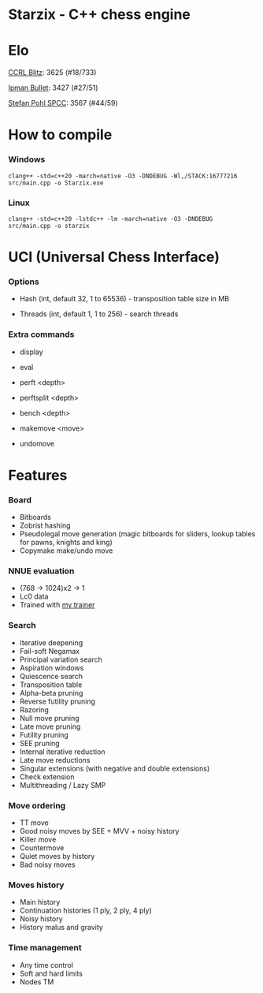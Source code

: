 # Starzix - C++ chess engine

# Elo

[CCRL Blitz](https://www.computerchess.org.uk/ccrl/404/cgi/compare_engines.cgi?class=Single-CPU+engines&only_best_in_class=on&num_best_in_class=1&print=Rating+list&profile_step=50&profile_numbers=1&print=Results+table&print=LOS+table&table_size=100&ct_from_elo=0&ct_to_elo=10000&match_length=30&cross_tables_for_best_versions_only=1&sort_tables=by+rating&diag=0&reference_list=None&recalibrate=no): 3625 (#18/733)

[Ipman Bullet](https://ipmanchess.yolasite.com/r9-7945hx.php): 3427 (#27/51)

[Stefan Pohl SPCC](https://www.sp-cc.de/files/uho_full_list.txt): 3567 (#44/59)

# How to compile

### Windows

```clang++ -std=c++20 -march=native -O3 -DNDEBUG -Wl,/STACK:16777216 src/main.cpp -o Starzix.exe```

### Linux

```clang++ -std=c++20 -lstdc++ -lm -march=native -O3 -DNDEBUG src/main.cpp -o starzix```

# UCI (Universal Chess Interface)

### Options

- Hash (int, default 32, 1 to 65536) - transposition table size in MB

- Threads (int, default 1, 1 to 256) - search threads

### Extra commands

- display

- eval

- perft \<depth\> 

- perftsplit \<depth\>

- bench \<depth\>

- makemove \<move\>

- undomove

# Features

### Board
- Bitboards
- Zobrist hashing
- Pseudolegal move generation (magic bitboards for sliders, lookup tables for pawns, knights and king)
- Copymake make/undo move

### NNUE evaluation 
- (768 -> 1024)x2 -> 1
- Lc0 data
- Trained with [my trainer](https://github.com/zzzzz151/nn-trainer)

### Search
- Iterative deepening
- Fail-soft Negamax
- Principal variation search
- Aspiration windows
- Quiescence search
- Transposition table
- Alpha-beta pruning
- Reverse futility pruning
- Razoring
- Null move pruning
- Late move pruning
- Futility pruning
- SEE pruning
- Internal iterative reduction
- Late move reductions
- Singular extensions (with negative and double extensions)
- Check extension
- Multithreading / Lazy SMP

### Move ordering
- TT move
- Good noisy moves by SEE + MVV + noisy history
- Killer move
- Countermove
- Quiet moves by history
- Bad noisy moves

### Moves history
- Main history
- Continuation histories (1 ply, 2 ply, 4 ply)
- Noisy history
- History malus and gravity

### Time management
- Any time control
- Soft and hard limits
- Nodes TM
